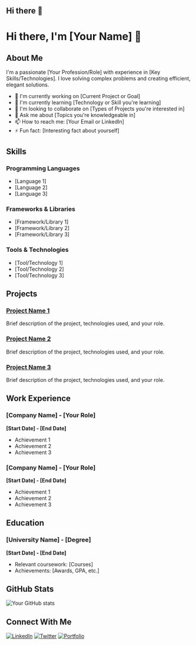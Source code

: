 ## Hi there 👋
# Hi there, I'm [Your Name] 👋

## About Me
I'm a passionate [Your Profession/Role] with experience in [Key Skills/Technologies]. I love solving complex problems and creating efficient, elegant solutions.

- 🔭 I'm currently working on [Current Project or Goal]
- 🌱 I'm currently learning [Technology or Skill you're learning]
- 👯 I'm looking to collaborate on [Types of Projects you're interested in]
- 💬 Ask me about [Topics you're knowledgeable in]
- 📫 How to reach me: [Your Email or LinkedIn]
- ⚡ Fun fact: [Interesting fact about yourself]

## Skills
### Programming Languages
- [Language 1]
- [Language 2]
- [Language 3]

### Frameworks & Libraries
- [Framework/Library 1]
- [Framework/Library 2]
- [Framework/Library 3]

### Tools & Technologies
- [Tool/Technology 1]
- [Tool/Technology 2]
- [Tool/Technology 3]

## Projects
### [Project Name 1](link-to-repo)
Brief description of the project, technologies used, and your role.

### [Project Name 2](link-to-repo)
Brief description of the project, technologies used, and your role.

### [Project Name 3](link-to-repo)
Brief description of the project, technologies used, and your role.

## Work Experience
### [Company Name] - [Your Role]
**[Start Date] - [End Date]**
- Achievement 1
- Achievement 2
- Achievement 3

### [Company Name] - [Your Role]
**[Start Date] - [End Date]**
- Achievement 1
- Achievement 2
- Achievement 3

## Education
### [University Name] - [Degree]
**[Start Date] - [End Date]**
- Relevant coursework: [Courses]
- Achievements: [Awards, GPA, etc.]

## GitHub Stats
![Your GitHub stats](https://github-readme-stats.vercel.app/api?username=YourGitHubUsername&show_icons=true&theme=radical)

## Connect With Me
[![LinkedIn](https://img.shields.io/badge/LinkedIn-0077B5?style=for-the-badge&logo=linkedin&logoColor=white)](your-linkedin-url)
[![Twitter](https://img.shields.io/badge/Twitter-1DA1F2?style=for-the-badge&logo=twitter&logoColor=white)](your-twitter-url)
[![Portfolio](https://img.shields.io/badge/Portfolio-FF5722?style=for-the-badge&logo=todoist&logoColor=white)](your-portfolio-url)

<!--
**juna0704/juna0704** is a ✨ _special_ ✨ repository because its `README.md` (this file) appears on your GitHub profile.

Here are some ideas to get you started:

- 🔭 I’m currently working on ...
- 🌱 I’m currently learning ...
- 👯 I’m looking to collaborate on ...
- 🤔 I’m looking for help with ...
- 💬 Ask me about ...
- 📫 How to reach me: ...
- 😄 Pronouns: ...
- ⚡ Fun fact: ...
-->
